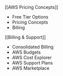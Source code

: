 [[AWS Pricing Concepts]]
- Free Tier Options
- Pricing Concepts
- Billing 

[[Billing & Support]]
- Consolidated Billing
- AWS Budgets
- AWS Cost Explorer
- AWS Support Plans
- AWS Marketplace